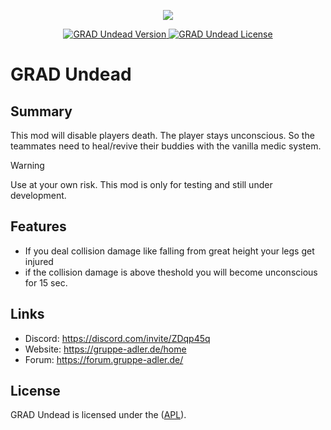 <p align="center">
    <img src="https://github.com/gruppe-adler/GRAD-Undead/assets/50139270/e42e53c3-38fa-49a0-ad43-caca688bcf65.png">
</p>

<p align="center">
    <a href="https://github.com/y0014984/GRAD-Undead/releases/latest">
        <img src="https://img.shields.io/badge/Version-1.0.2-blue.svg?style=flat-square" alt="GRAD Undead Version">
    </a>
    <a href="https://www.bistudio.com/community/licenses/arma-public-license-share-alike">
        <img src="https://img.shields.io/badge/License-APL-red.svg?style=flat-square" alt="GRAD Undead License">
    </a>
</p>

# GRAD Undead

## Summary
This mod will disable players death. The player stays unconscious. So the teammates need to heal/revive their buddies with the vanilla medic system.

> [!WARNING]
> Use at your own risk. This mod is only for testing and still under development.

## Features
- If you deal collision damage like falling from great height your legs get injured
- if the collision damage is above theshold you will become unconscious for 15 sec.

## Links
- Discord: https://discord.com/invite/ZDqp45q
- Website: https://gruppe-adler.de/home
- Forum: https://forum.gruppe-adler.de/

## License
GRAD Undead is licensed under the ([APL](https://www.bohemia.net/community/licenses/arma-public-license)).
